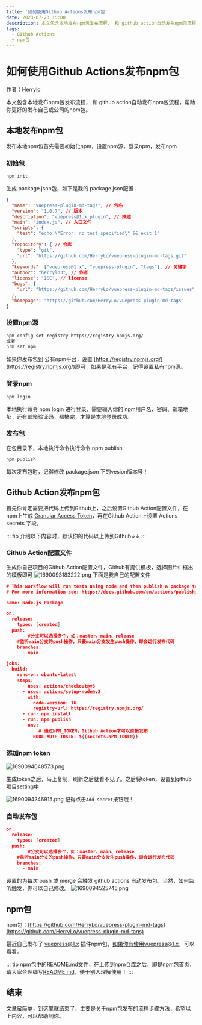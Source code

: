 ```yaml
---
title: '如何使用Github Actions发布npm包'
date: 2023-07-23 15:00
description: 本文包含本地发布npm包发布流程， 和 github action自动发布npm包流程，帮助你更好的发布自己或公司的npm包
tags: 
  - Github Actions 
  - npm包
---
```


# 如何使用Github Actions发布npm包

作者：[Herrylo](https://herrylo.github.io/)

本文包含本地发布npm包发布流程， 和 github action自动发布npm包流程，帮助你更好的发布自己或公司的npm包。
## 本地发布npm包
发布本地npm包首先需要初始化npm，设置npm源，登录npm，发布npm

### 初始包

```bash
npm init
```
生成 package.json包，如下是我的 package.json配置：
```json
{
  "name": "vuepress-plugin-md-tags", // 包名
  "version": "1.0.7", // 版本
  "description": "vuepress@1.x plugin", // 描述
  "main": "index.js", // 入口文件
  "scripts": {
    "test": "echo \"Error: no test specified\" && exit 1"
  },
  "repository": { // 仓库
    "type": "git",
    "url": "https://github.com/HerryLo/vuepress-plugin-md-tags.git"
  },
  "keywords": ["vuepress@1.x", "vuepress-plugin", "tags"], // 关键字
  "author": "herrylo3", // 作者
  "license": "ISC", // license
  "bugs": {
    "url": "https://github.com/HerryLo/vuepress-plugin-md-tags/issues"
  },
  "homepage": "https://github.com/HerryLo/vuepress-plugin-md-tags"
}
```

### 设置npm源

```bash
npm config set registry https://registry.npmjs.org/
或者
nrm set npm
```
如果你发布包到 公有npm平台，设置 [https://registry.npmjs.org/](https://registry.npmjs.org/)即可，如果是私有平台，记得设置私有npm源。

### 登录npm

```bash
npm login
```
本地执行命令 npm login 进行登录，需要输入你的 npm用户名、密码、邮箱地址，还有邮箱验证码，都搞完，才算是本地登录成功。

### 发布包

在包目录下，本地执行命令执行命令 npm publish

```bash
npm publish
```

每次发布包时，记得修改 package.json 下的vesion版本号！

## Github Action发布npm包

首先你肯定需要把代码上传到Github上，之后设置Github Action配置文件，在npm上生成 [Granular Access Token](https://www.npmjs.com/settings/herrylo3/tokens/granular-access-tokens/new)，再在Github Action上设置 Actions secrets 字段。

::: tip
介绍以下内容时，默认你的代码以上传到Github↓↓
:::

### Github Action配置文件

生成你自己项目的Github Action配置文件，Github有提供模板，选择图片中框出的模板即可
![1690093183222.png](/image/npm1.png)
下面是我自己的配置文件

```json
# This workflow will run tests using node and then publish a package to GitHub Packages when a release is created
# For more information see: https://docs.github.com/en/actions/publishing-packages/publishing-nodejs-packages

name: Node.js Package

on:
  release:
    types: [created]
  push:
		#分支可以选择多个，如：master、main、release
  	#监听main分支的push操作，只要main分支发生push操作，即会运行发布代码
    branches:
      - main

jobs:
  build:
    runs-on: ubuntu-latest
    steps:
      - uses: actions/checkout@v3
      - uses: actions/setup-node@v3
        with:
          node-version: 16
          registry-url: https://registry.npmjs.org/
      - run: npm install
      - run: npm publish
        env:
        	# 通过NPM_TOKEN，Github Action才可以直接发布
          NODE_AUTH_TOKEN: ${{secrets.NPM_TOKEN}} 
```

### 添加npm token

![1690094048573.png](/image/npm2.png)

生成token之后，马上复制，刷新之后就看不见了。之后将token，设置到github项目setting中

![1690094246915.png](/image/npm3.png)
记得点击`Add secret`按钮哦！

### 自动发布包

```json
on:
  release:
    types: [created]
  push:
		#分支可以选择多个，如：master、main、release
  	#监听main分支的push操作，只要main分支发生push操作，即会运行发布代码
    branches:
      - main
```
设置的为每次 push 或 merge 会触发 github actions 自动发布包。当然，如何监听触发，你可以自己修改。
![1690094525745.png](/image/npm4.png)

## npm包

npm包：[https://github.com/HerryLo/vuepress-plugin-md-tags](https://github.com/HerryLo/vuepress-plugin-md-tags)

最近自己发布了 vuepress@1.x 插件npm包，如果你有使用vuepress@1.x，可以看看。

::: tip
npm包中的[README.md](https://github.com/HerryLo/vuepress-plugin-md-tags/blob/main/README.md)文件，在上传到npm仓库之后，即是npm包首页，请大家合理编写[README.md](https://github.com/HerryLo/vuepress-plugin-md-tags/blob/main/README.md)，便于别人理解使用！
:::

## 结束

文章蛮简单，到这里就结束了，主要是关于npm包发布的流程步骤方法，希望以上内容，可以帮助到你。
